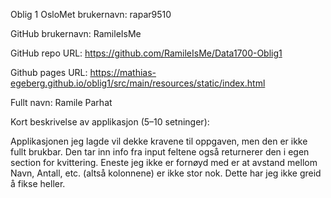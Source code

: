 Oblig  1
OsloMet brukernavn: rapar9510

GitHub brukernavn: RamileIsMe

GitHub repo URL: https://github.com/RamileIsMe/Data1700-Oblig1

Github pages URL: https://mathias-egeberg.github.io/oblig1/src/main/resources/static/index.html

Fullt navn: Ramile Parhat

Kort beskrivelse av applikasjon (5–10 setninger):

Applikasjonen jeg lagde vil dekke kravene til oppgaven, men den er ikke fullt brukbar. Den tar inn info fra input feltene også returnerer den i egen section for kvittering. Eneste jeg ikke er fornøyd med er at avstand mellom Navn, Antall, etc. (altså kolonnene) er ikke stor nok. Dette har jeg ikke greid å fikse heller.
